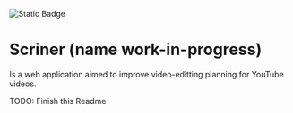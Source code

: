 ![Static Badge](https://img.shields.io/badge/Work_in_progress-purple)

# Scriner (name work-in-progress)

Is a web application aimed to improve video-editting planning for YouTube videos.

TODO: Finish this Readme
